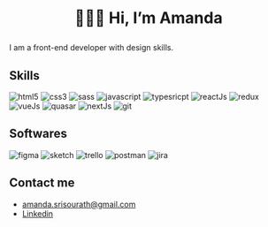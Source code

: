 # <p align=center>🙋🏻‍♀️ Hi, I’m Amanda</p>

I am a front-end developer with design skills.

## Skills

![html5](https://img.shields.io/badge/HTML5-E34F26?style=for-the-badge&logo=html5&logoColor=white)
![css3](https://img.shields.io/badge/CSS3-1572B6?style=for-the-badge&logo=css3&logoColor=white)
![sass](https://img.shields.io/badge/Sass-CC6699?style=for-the-badge&logo=sass&logoColor=white) 
![javascript](https://img.shields.io/badge/JavaScript-323330?style=for-the-badge&logo=javascript&logoColor=F7DF1E)
![typesricpt](https://img.shields.io/badge/TypeScript-007ACC?style=for-the-badge&logo=typescript&logoColor=white) 
![reactJs](https://img.shields.io/badge/React-20232A?style=for-the-badge&logo=react&logoColor=61DAFB)
![redux](https://img.shields.io/badge/Redux-593D88?style=for-the-badge&logo=redux&logoColor=white)
![vueJs](https://img.shields.io/badge/Vue.js-35495E?style=for-the-badge&logo=vuedotjs&logoColor=4FC08D)
![quasar](https://img.shields.io/badge/Quasar-16B7FB?style=for-the-badge&logo=quasar&logoColor=black)
![nextJs](https://img.shields.io/badge/next.js-000000?style=for-the-badge&logo=nextdotjs&logoColor=white)
![git](https://img.shields.io/badge/GIT-E44C30?style=for-the-badge&logo=git&logoColor=white)

## Softwares

![figma](https://img.shields.io/badge/Figma-F24E1E?style=for-the-badge&logo=figma&logoColor=white)
![sketch](https://img.shields.io/badge/Sketch-FFB387?style=for-the-badge&logo=sketch&logoColor=black)
![trello](https://img.shields.io/badge/Trello-0052CC?style=for-the-badge&logo=trello&logoColor=white)
![postman](https://img.shields.io/badge/Postman-FF6C37?style=for-the-badge&logo=Postman&logoColor=white)
![jira](https://img.shields.io/badge/jira-%230A0FFF.svg?style=for-the-badge&logo=jira&logoColor=white)

## Contact me

- amanda.srisourath@gmail.com
- [Linkedin](https://www.linkedin.com/in/a-srisourath/)

<!---
AmandaSrisourath/AmandaSrisourath is a ✨ special ✨ repository because its `README.md` (this file) appears on your GitHub profile.
You can click the Preview link to take a look at your changes.
--->
